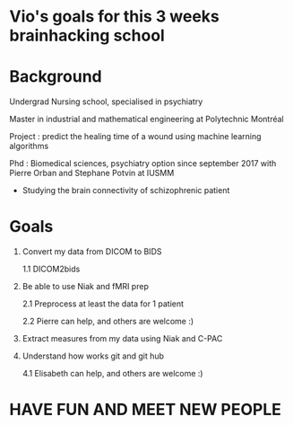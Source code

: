 
# Vio's goals for this 3 weeks brainhacking school

# Background
Undergrad Nursing school, specialised in psychiatry

Master in industrial and mathematical engineering at Polytechnic Montréal
	
Project : predict the healing time of a wound using machine learning algorithms 
		
Phd : Biomedical sciences, psychiatry option since september 2017 with Pierre Orban and Stephane Potvin at IUSMM
	
   - Studying the brain connectivity of schizophrenic patient	

# Goals

1. Convert my data from DICOM to BIDS
	
      1.1 DICOM2bids
	
2. Be able to use Niak and fMRI prep

      2.1 Preprocess at least the data for 1 patient 
      
      2.2 Pierre can help, and others are welcome :) 

3. Extract measures from my data using Niak and C-PAC

4. Understand how works git and git hub

      4.1 Elisabeth can help, and others are welcome :) 
      
# HAVE FUN AND MEET NEW PEOPLE
